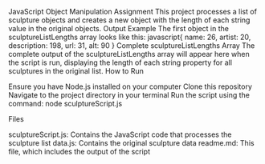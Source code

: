 JavaScript Object Manipulation Assignment
This project processes a list of sculpture objects and creates a new object with the length of each string value in the original objects.
Output Example
The first object in the sculptureListLengths array looks like this:
javascript{
  name: 26,
  artist: 20,
  description: 198,
  url: 31,
  alt: 90
}
Complete sculptureListLengths Array
The complete output of the sculptureListLengths array will appear here when the script is run, displaying the length of each string property for all sculptures in the original list.
How to Run

Ensure you have Node.js installed on your computer
Clone this repository
Navigate to the project directory in your terminal
Run the script using the command: node sculptureScript.js

Files

sculptureScript.js: Contains the JavaScript code that processes the sculpture list
data.js: Contains the original sculpture data
readme.md: This file, which includes the output of the script
